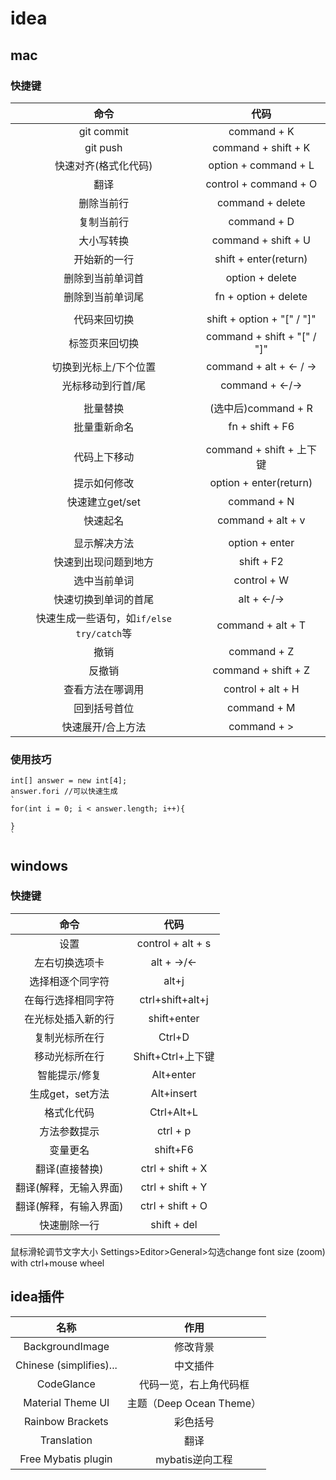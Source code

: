 # idea
## mac
### 快捷键

|                    命令                     |            代码             |
| :-----------------------------------------: | :-------------------------: |
|                 git commit                  |         command + K         |
|                  git push                   |     command + shift + K     |
|            快速对齐(格式化代码)             |    option + command + L     |
|                    翻译                     |    control + command + O    |
|                 删除当前行                  |      command + delete       |
|                 复制当前行                  |         command + D         |
|                 大小写转换                  |     command + shift + U     |
|                开始新的一行                 |    shift + enter(return)    |
|              删除到当前单词首               |       option + delete       |
|              删除到当前单词尾               |    fn + option + delete     |
|                                             |                             |
|                代码来回切换                 | shift + option + "[" / "]"  |
|               标签页来回切换                | command + shift + "[" / "]" |
|            切换到光标上/下个位置            |   command + alt + <- / ->   |
|              光标移动到行首/尾              |       command + <-/->       |
|                                             |                             |
|                  批量替换                   |     (选中后)command + R     |
|                批量重新命名                 |       fn + shift + F6       |
|                                             |                             |
|                代码上下移动                 |  command + shift + 上下键   |
|                提示如何修改                 |   option + enter(return)    |
|               快速建立get/set               |         command + N         |
|                  快速起名                   |      command + alt + v      |
|                                             |                             |
|                显示解决方法                 |       option + enter        |
|            快速到出现问题到地方             |         shift + F2          |
|                选中当前单词                 |         control + W         |
|            快速切换到单词的首尾             |         alt + <-/->         |
| 快速生成一些语句，如`if/else` `try/catch`等 |      command + alt + T      |
|                    撤销                     |         command + Z         |
|                   反撤销                    |     command + shift + Z     |
|              查看方法在哪调用               |      control + alt + H      |
|                回到括号首位                 |         command + M         |
|              快速展开/合上方法              |         command + >         |

### 使用技巧
```
int[] answer = new int[4];
answer.fori //可以快速生成
`
for(int i = 0; i < answer.length; i++){

}
`
```


## windows
### 快捷键
命令 | 代码
:-:|:-: 
设置 | control + alt + s
左右切换选项卡 | alt + ->/<-
选择相逐个同字符 | alt+j 
在每行选择相同字符 | ctrl+shift+alt+j
在光标处插入新的行 | shift+enter
复制光标所在行 | Ctrl+D
移动光标所在行 | Shift+Ctrl+上下键 
智能提示/修复 | Alt+enter
生成get，set方法 | Alt+insert
格式化代码 | Ctrl+Alt+L
方法参数提示 | ctrl + p
变量更名 | shift+F6
翻译(直接替换) | ctrl + shift + X
翻译(解释，无输入界面) | ctrl + shift + Y
翻译(解释，有输入界面) | ctrl + shift + O
快速删除一行 | shift + del 

鼠标滑轮调节文字大小
Settings>Editor>General>勾选change font size (zoom) with ctrl+mouse wheel

## idea插件
名称     |  作用
:-: | :-:
BackgroundImage  |    修改背景
Chinese (simplifies)...|   中文插件
CodeGlance |  代码一览，右上角代码框
Material Theme UI | 主题（Deep Ocean Theme） 
Rainbow Brackets |  彩色括号
Translation |  翻译
Free Mybatis plugin | mybatis逆向工程 







